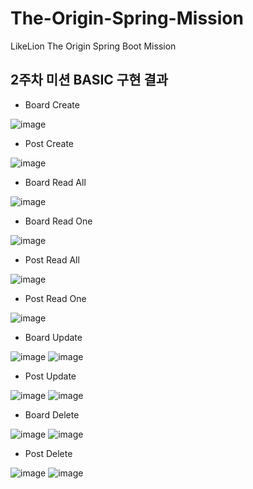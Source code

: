 # The-Origin-Spring-Mission
LikeLion The Origin Spring Boot Mission

## 2주차 미션 BASIC 구현 결과

- Board Create

![image](https://user-images.githubusercontent.com/64943924/154950989-e4c5ab3f-72ec-4c27-84ab-76d681821419.png)

- Post Create

![image](https://user-images.githubusercontent.com/64943924/154951076-328049ce-b544-461b-80aa-6e36f6cdef1e.png)

- Board Read All

![image](https://user-images.githubusercontent.com/64943924/154951208-d0b2a4fb-7907-4989-a748-46ca208ad696.png)

- Board Read One

![image](https://user-images.githubusercontent.com/64943924/154951128-45320b4a-8b2e-499b-906b-68dec495c108.png)

- Post Read All

![image](https://user-images.githubusercontent.com/64943924/154951264-8e3e937d-a518-4879-b561-dd26b97ca11c.png)

- Post Read One

![image](https://user-images.githubusercontent.com/64943924/154951295-61dac2f0-8ada-4172-b91c-207a117e3bf5.png)

- Board Update

![image](https://user-images.githubusercontent.com/64943924/154951333-fe5e759b-cfde-497b-a29e-9b6e2ac80d20.png)
![image](https://user-images.githubusercontent.com/64943924/154951363-3dfcfdbd-5c0b-4023-baa5-c76754e50b97.png)

- Post Update

![image](https://user-images.githubusercontent.com/64943924/154951452-04af87a7-04a4-4f6b-9af4-17fba92250e2.png)
![image](https://user-images.githubusercontent.com/64943924/154951475-d74c081a-5b65-4b64-b023-4be5fc0e8874.png)

- Board Delete

![image](https://user-images.githubusercontent.com/64943924/154951519-dc1deae7-e774-4566-a13d-473e85036bda.png)
![image](https://user-images.githubusercontent.com/64943924/154951540-2222947d-8ae1-41f5-903d-cc01aef1a05f.png)

- Post Delete

![image](https://user-images.githubusercontent.com/64943924/154951805-6467ca24-c1af-4d4e-a1e9-5a3f8c224504.png)
![image](https://user-images.githubusercontent.com/64943924/154951897-2857b32f-1ed3-4bec-b918-eaefd0f7a640.png)
